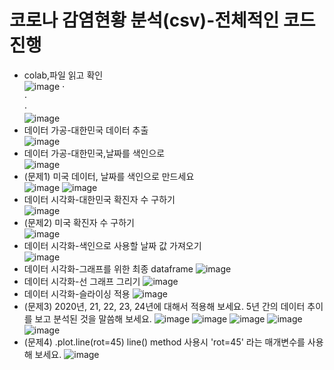 # 코로나 감염현황 분석(csv)-전체적인 코드 진행
- colab,파일 읽고 확인\
![image](https://github.com/user-attachments/assets/db847191-8bb1-453d-92a3-392cb0757bbe)
⋅\
⋅\
⋅\
![image](https://github.com/user-attachments/assets/bcdf7b29-3909-4521-8fca-d8db34692d9f)
- 데이터 가공-대한민국 데이터 추출\
![image](https://github.com/user-attachments/assets/ce232e4b-3362-4101-b4b6-7b306e13e032)
- 데이터 가공-대한민국,날짜를 색인으로\
![image](https://github.com/user-attachments/assets/5c4e086a-76d9-425b-8328-e855cd660d08)
- (문제1) 미국 데이터, 날짜를 색인으로 만드세요\
![image](https://github.com/user-attachments/assets/6079b9b3-9585-4348-9e28-5811e20e69c7)
![image](https://github.com/user-attachments/assets/4a5cc81e-e9d2-4690-9c51-6cc3f866f2b3)
- 데이터 시각화-대한민국 확진자 수 구하기\
![image](https://github.com/user-attachments/assets/1b343efc-3e85-4d44-85b8-c982fe7a6b5f)
- (문제2) 미국 확진자 수 구하기\
![image](https://github.com/user-attachments/assets/ceff1777-f19e-47d8-b785-c926e238ca52)
- 데이터 시각화-색인으로 사용할 날짜 값 가져오기\
![image](https://github.com/user-attachments/assets/d76fbdfe-672c-47aa-88b8-6e34b64722dc)
- 데이터 시각화-그래프를 위한 최종 dataframe
![image](https://github.com/user-attachments/assets/23a017f3-edb7-45c3-af6b-c27312dc075b)
- 데이터 시각화-선 그래프 그리기
![image](https://github.com/user-attachments/assets/4418dbc6-da52-48df-bb89-4ca8f603e95c)
- 데이터 시각화-슬라이싱 적용
![image](https://github.com/user-attachments/assets/0f6a64fc-5d7c-4bdc-a591-804dac40515f)
- (문제3) 2020년, 21, 22, 23, 24년에 대해서 적용해 보세요. 5년 간의 데이터 추이를 보고 분석된 것을 말씀해 보세요.
![image](https://github.com/user-attachments/assets/baf21dc1-693e-4e29-8cb9-db9ff1af33f1)
![image](https://github.com/user-attachments/assets/ab0a66ae-762a-41ef-97f6-53d3cce2879a)
![image](https://github.com/user-attachments/assets/0898e3e9-b3d3-42d6-b090-595094fe65f0)
![image](https://github.com/user-attachments/assets/d3e4694c-ce11-4b70-b69d-8c16d57c1e0f)
![image](https://github.com/user-attachments/assets/e79811f5-c2c9-43da-a9ce-978411be2801)
- (문제4) .plot.line(rot=45) line() method 사용시 'rot=45' 라는 매개변수를 사용해 보세요.
![image](https://github.com/user-attachments/assets/0d8d13e6-ef4e-40b6-8822-37cf2794c581)
